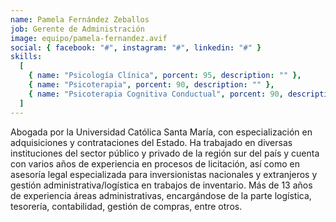 ```yaml
---
name: Pamela Fernández Zeballos
job: Gerente de Administración
image: equipo/pamela-fernandez.avif
social: { facebook: "#", instagram: "#", linkedin: "#" }
skills:
  [
    { name: "Psicología Clínica", porcent: 95, description: "" },
    { name: "Psicoterapia", porcent: 90, description: "" },
    { name: "Psicoterapia Cognitiva Conductual", porcent: 90, description: "" },
  ]
---
```


<div class="font-light tracking-wider columns-1 md:columns-2 text-zinc-700">
<p class="mb-4 capital-letter">Abogada por la Universidad Católica Santa María, con especialización en adquisiciones y contrataciones del Estado. Ha trabajado en diversas instituciones del sector público y privado de la región sur del país y cuenta con varios años de experiencia en procesos de licitación, así como en asesoría legal especializada para inversionistas nacionales y extranjeros y gestión administrativa/logística en trabajos de inventario. Más de 13 años de experiencia áreas administrativas, encargándose de la parte logística, tesorería, contabilidad, gestión de compras, entre otros.</p>
</div>
